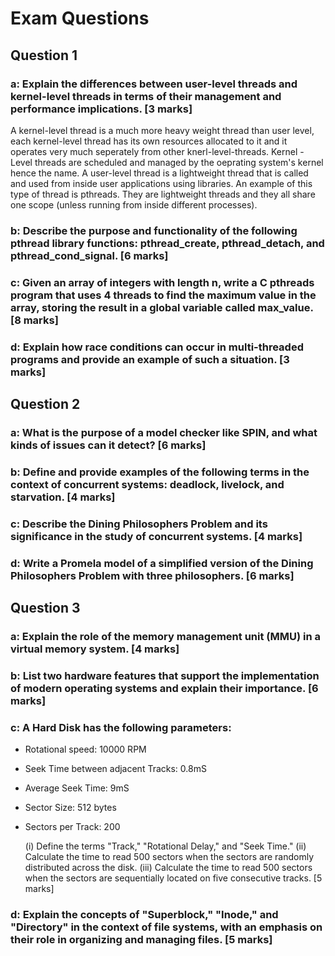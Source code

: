 # Exam Questions
## Question 1
### a: Explain the differences between user-level threads and kernel-level threads in terms of their management and performance implications. [3 marks]
A kernel-level thread is a much more heavy weight thread than user level, each kernel-level thread has its own resources allocated to it and it operates very much seperately from other knerl-level-threads. Kernel -Level threads are scheduled and managed by the oeprating system's kernel hence the name.
A user-level thread is a lightweight thread that is called and used from inside user applications using libraries. An example of this type of thread is pthreads. They are lightweight threads and they all share one scope (unless running from inside different processes).
### b: Describe the purpose and functionality of the following pthread library functions: pthread_create, pthread_detach, and pthread_cond_signal. [6 marks]

### c: Given an array of integers with length n, write a C pthreads program that uses 4 threads to find the maximum value in the array, storing the result in a global variable called max_value. [8 marks]

### d: Explain how race conditions can occur in multi-threaded programs and provide an example of such a situation. [3 marks]

## Question 2
### a: What is the purpose of a model checker like SPIN, and what kinds of issues can it detect? [6 marks]

### b: Define and provide examples of the following terms in the context of concurrent systems: deadlock, livelock, and starvation. [4 marks]

### c: Describe the Dining Philosophers Problem and its significance in the study of concurrent systems. [4 marks]

### d: Write a Promela model of a simplified version of the Dining Philosophers Problem with three philosophers. [6 marks]

## Question 3
### a: Explain the role of the memory management unit (MMU) in a virtual memory system. [4 marks]

### b: List two hardware features that support the implementation of modern operating systems and explain their importance. [6 marks]

### c: A Hard Disk has the following parameters:

- Rotational speed: 10000 RPM
- Seek Time between adjacent Tracks: 0.8mS
- Average Seek Time: 9mS
- Sector Size: 512 bytes
- Sectors per Track: 200

  (i) Define the terms "Track," "Rotational Delay," and "Seek Time."
  (ii) Calculate the time to read 500 sectors when the sectors are randomly distributed across the disk.
  (iii) Calculate the time to read 500 sectors when the sectors are sequentially located on five consecutive tracks. [5 marks]

### d: Explain the concepts of "Superblock," "Inode," and "Directory" in the context of file systems, with an emphasis on their role in organizing and managing files. [5 marks]
